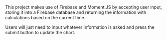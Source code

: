 This project makes use of Firebase and Moment.JS by accepting user input, storing it into a Firebase database 
and returning the information with calculations based on the current time.

Users will just need to input whatever information is asked and press the submit button to update the chart.